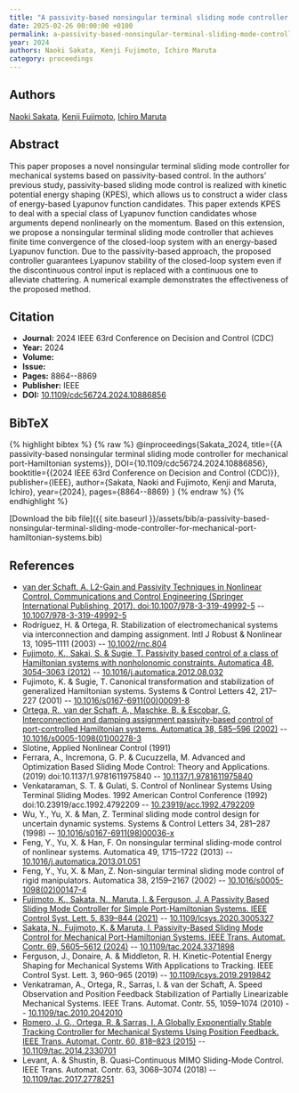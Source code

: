```yaml
---
title: "A passivity-based nonsingular terminal sliding mode controller for mechanical port-Hamiltonian systems"
date: 2025-02-26 00:00:00 +0100
permalink: a-passivity-based-nonsingular-terminal-sliding-mode-controller-for-mechanical-port-hamiltonian-systems
year: 2024
authors: Naoki Sakata, Kenji Fujimoto, Ichiro Maruta
category: proceedings
---
```

 
## Authors
[Naoki Sakata](authors/naoki-sakata), [Kenji Fujimoto](authors/kenji-fujimoto), [Ichiro Maruta](authors/ichiro-maruta)
 
## Abstract
This paper proposes a novel nonsingular terminal sliding mode controller for mechanical systems based on passivity-based control. In the authors’ previous study, passivity-based sliding mode control is realized with kinetic potential energy shaping (KPES), which allows us to construct a wider class of energy-based Lyapunov function candidates. This paper extends KPES to deal with a special class of Lyapunov function candidates whose arguments depend nonlinearly on the momentum. Based on this extension, we propose a nonsingular terminal sliding mode controller that achieves finite time convergence of the closed-loop system with an energy-based Lyapunov function. Due to the passivity-based approach, the proposed controller guarantees Lyapunov stability of the closed-loop system even if the discontinuous control input is replaced with a continuous one to alleviate chattering. A numerical example demonstrates the effectiveness of the proposed method.
 
## Citation
- **Journal:** 2024 IEEE 63rd Conference on Decision and Control (CDC)
- **Year:** 2024
- **Volume:** 
- **Issue:** 
- **Pages:** 8864--8869
- **Publisher:** IEEE
- **DOI:** [10.1109/cdc56724.2024.10886856](https://doi.org/10.1109/cdc56724.2024.10886856)
 
## BibTeX
{% highlight bibtex %}
{% raw %}
@inproceedings{Sakata_2024,
  title={{A passivity-based nonsingular terminal sliding mode controller for mechanical port-Hamiltonian systems}},
  DOI={10.1109/cdc56724.2024.10886856},
  booktitle={{2024 IEEE 63rd Conference on Decision and Control (CDC)}},
  publisher={IEEE},
  author={Sakata, Naoki and Fujimoto, Kenji and Maruta, Ichiro},
  year={2024},
  pages={8864--8869}
}
{% endraw %}
{% endhighlight %}
 
[Download the bib file]({{ site.baseurl }}/assets/bib/a-passivity-based-nonsingular-terminal-sliding-mode-controller-for-mechanical-port-hamiltonian-systems.bib)
 
## References
- [van der Schaft, A. L2-Gain and Passivity Techniques in Nonlinear Control. Communications and Control Engineering (Springer International Publishing, 2017). doi:10.1007/978-3-319-49992-5](l2-gain-and-passivity-techniques-in-nonlinear-control) -- [10.1007/978-3-319-49992-5](https://doi.org/10.1007/978-3-319-49992-5)
- Rodríguez, H. & Ortega, R. Stabilization of electromechanical systems via interconnection and damping assignment. Intl J Robust &amp; Nonlinear 13, 1095–1111 (2003) -- [10.1002/rnc.804](https://doi.org/10.1002/rnc.804)
- [Fujimoto, K., Sakai, S. & Sugie, T. Passivity based control of a class of Hamiltonian systems with nonholonomic constraints. Automatica 48, 3054–3063 (2012)](passivity-based-control-of-a-class-of-hamiltonian-systems-with-nonholonomic-constraints) -- [10.1016/j.automatica.2012.08.032](https://doi.org/10.1016/j.automatica.2012.08.032)
- Fujimoto, K. & Sugie, T. Canonical transformation and stabilization of generalized Hamiltonian systems. Systems &amp; Control Letters 42, 217–227 (2001) -- [10.1016/s0167-6911(00)00091-8](https://doi.org/10.1016/s0167-6911(00)00091-8)
- [Ortega, R., van der Schaft, A., Maschke, B. & Escobar, G. Interconnection and damping assignment passivity-based control of port-controlled Hamiltonian systems. Automatica 38, 585–596 (2002)](interconnection-and-damping-assignment-passivity-based-control-of-port-controlled-hamiltonian-systems) -- [10.1016/s0005-1098(01)00278-3](https://doi.org/10.1016/s0005-1098(01)00278-3)
- Slotine, Applied Nonlinear Control (1991)
- Ferrara, A., Incremona, G. P. & Cucuzzella, M. Advanced and Optimization Based Sliding Mode Control: Theory and Applications. (2019) doi:10.1137/1.9781611975840 -- [10.1137/1.9781611975840](https://doi.org/10.1137/1.9781611975840)
- Venkataraman, S. T. & Gulati, S. Control of Nonlinear Systems Using Terminal Sliding Modes. 1992 American Control Conference (1992) doi:10.23919/acc.1992.4792209 -- [10.23919/acc.1992.4792209](https://doi.org/10.23919/acc.1992.4792209)
- Wu, Y., Yu, X. & Man, Z. Terminal sliding mode control design for uncertain dynamic systems. Systems &amp; Control Letters 34, 281–287 (1998) -- [10.1016/s0167-6911(98)00036-x](https://doi.org/10.1016/s0167-6911(98)00036-x)
- Feng, Y., Yu, X. & Han, F. On nonsingular terminal sliding-mode control of nonlinear systems. Automatica 49, 1715–1722 (2013) -- [10.1016/j.automatica.2013.01.051](https://doi.org/10.1016/j.automatica.2013.01.051)
- Feng, Y., Yu, X. & Man, Z. Non-singular terminal sliding mode control of rigid manipulators. Automatica 38, 2159–2167 (2002) -- [10.1016/s0005-1098(02)00147-4](https://doi.org/10.1016/s0005-1098(02)00147-4)
- [Fujimoto, K., Sakata, N., Maruta, I. & Ferguson, J. A Passivity Based Sliding Mode Controller for Simple Port-Hamiltonian Systems. IEEE Control Syst. Lett. 5, 839–844 (2021)](a-passivity-based-sliding-mode-controller-for-simple-port-hamiltonian-systems) -- [10.1109/lcsys.2020.3005327](https://doi.org/10.1109/lcsys.2020.3005327)
- [Sakata, N., Fujimoto, K. & Maruta, I. Passivity-Based Sliding Mode Control for Mechanical Port-Hamiltonian Systems. IEEE Trans. Automat. Contr. 69, 5605–5612 (2024)](passivity-based-sliding-mode-control-for-mechanical-port-hamiltonian-systems) -- [10.1109/tac.2024.3371898](https://doi.org/10.1109/tac.2024.3371898)
- Ferguson, J., Donaire, A. & Middleton, R. H. Kinetic-Potential Energy Shaping for Mechanical Systems With Applications to Tracking. IEEE Control Syst. Lett. 3, 960–965 (2019) -- [10.1109/lcsys.2019.2919842](https://doi.org/10.1109/lcsys.2019.2919842)
- Venkatraman, A., Ortega, R., Sarras, I. & van der Schaft, A. Speed Observation and Position Feedback Stabilization of Partially Linearizable Mechanical Systems. IEEE Trans. Automat. Contr. 55, 1059–1074 (2010) -- [10.1109/tac.2010.2042010](https://doi.org/10.1109/tac.2010.2042010)
- [Romero, J. G., Ortega, R. & Sarras, I. A Globally Exponentially Stable Tracking Controller for Mechanical Systems Using Position Feedback. IEEE Trans. Automat. Contr. 60, 818–823 (2015)](a-globally-exponentially-stable-tracking-controller-for-mechanical-systems-using-position-feedback) -- [10.1109/tac.2014.2330701](https://doi.org/10.1109/tac.2014.2330701)
- Levant, A. & Shustin, B. Quasi-Continuous MIMO Sliding-Mode Control. IEEE Trans. Automat. Contr. 63, 3068–3074 (2018) -- [10.1109/tac.2017.2778251](https://doi.org/10.1109/tac.2017.2778251)

